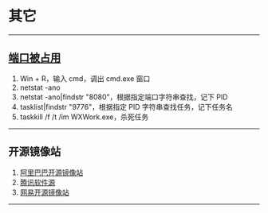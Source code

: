 # 其它

---
## [端口被占用](https://jingyan.baidu.com/article/3c48dd34491d47e10be358b8.html)
1. Win + R，输入 cmd，调出 cmd.exe 窗口
2. netstat -ano
3. netstat -ano|findstr "8080"，根据指定端口字符串查找，记下 PID
4. tasklist|findstr "9776"，根据指定 PID 字符串查找任务，记下任务名
5. taskkill /f /t /im WXWork.exe，杀死任务
---
## 开源镜像站
1. [阿里巴巴开源镜像站](https://developer.aliyun.com/mirror/)
2. [腾讯软件源](https://mirrors.cloud.tencent.com)
3. [网易开源镜像站](https://mirrors.163.com/)
---
